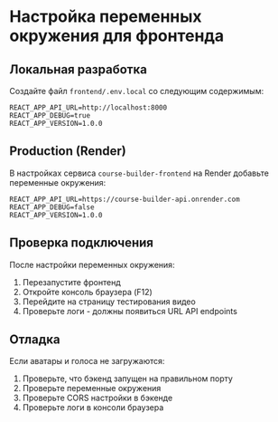 # Настройка переменных окружения для фронтенда

## Локальная разработка

Создайте файл `frontend/.env.local` со следующим содержимым:

```
REACT_APP_API_URL=http://localhost:8000
REACT_APP_DEBUG=true
REACT_APP_VERSION=1.0.0
```

## Production (Render)

В настройках сервиса `course-builder-frontend` на Render добавьте переменные окружения:

```
REACT_APP_API_URL=https://course-builder-api.onrender.com
REACT_APP_DEBUG=false
REACT_APP_VERSION=1.0.0
```

## Проверка подключения

После настройки переменных окружения:

1. Перезапустите фронтенд
2. Откройте консоль браузера (F12)
3. Перейдите на страницу тестирования видео
4. Проверьте логи - должны появиться URL API endpoints

## Отладка

Если аватары и голоса не загружаются:

1. Проверьте, что бэкенд запущен на правильном порту
2. Проверьте переменные окружения
3. Проверьте CORS настройки в бэкенде
4. Проверьте логи в консоли браузера
